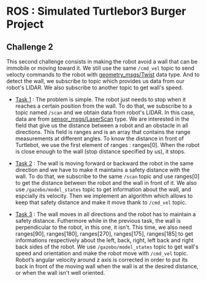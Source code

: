 # ROS : Simulated Turtlebor3 Burger Project

## Challenge 2

This second challenge consists in making the robot avoid a wall that can be immobile or moving toward it. We still use the same `/cmd_vel` topic to send velocty commands to the robot with [geometry_msgs/Twist](https://docs.ros.org/en/diamondback/api/geometry_msgs/html/msg/Twist.html) data type. And to detect the wall, we subscribe to topic which provides us data from our robot's LIDAR. We also subscribe to another topic to get wall's speed.

- [Task 1](challenge2_task1.py) : The problem is simple. The robot just needs to stop when it reaches a certain position from the wall. To do that, we subscribe to a topic named `/scan` and we obtain data from robot's LIDAR. In this case, data are from [sensor_msgs/LaserScan](http://docs.ros.org/en/melodic/api/sensor_msgs/html/msg/LaserScan.html) type. 
We are interested in the field that give us the distance between a robot and an obstacle in all directions. This field is ranges and is an array that contains the range measurements at different angles.
To know the distance in front of Turtlebot, we use the first element of ranges : ranges[0]. When the robot is close enough to the wall (stop distance specified by us), it stops.

- [Task 2](challenge2_task2.py) : The wall is moving forward or backward the robot in the same direction and we have to make it maintains a safety distance with the wall.
To do that, we subscribe to the same `/scan` topic and use ranges[0] to get the distance between the robot and the wall in front of it. We also use `/gazebo/model_states` topic to get information about the wall, and espcially its velocity. Then we implement an algorithm which allows to keep that safety distance and make it move thank to `/cmd_vel` topic.

- [Task 3](challenge2_task3.py) : The wall moves in all directions and the robot has to maintain a safety distance. Futhermore while in the previous task, the wall is perpendicular to the robot, in this one, it isn't. This time, we also need ranges[90], ranges[180], ranges[270], ranges[175], ranges[185] to get informations respectively about the left, back, right, left back and right back sides of the robot. We use `/gazebo/model_states` topic to get wall's speed and orientation and make the robot move with `/cmd_vel` topic. Robot’s angular velocity around z axis is corrected in order to put its back in front of the moving wall when the wall is at the desired distance, or when the wall isn't well oriented.